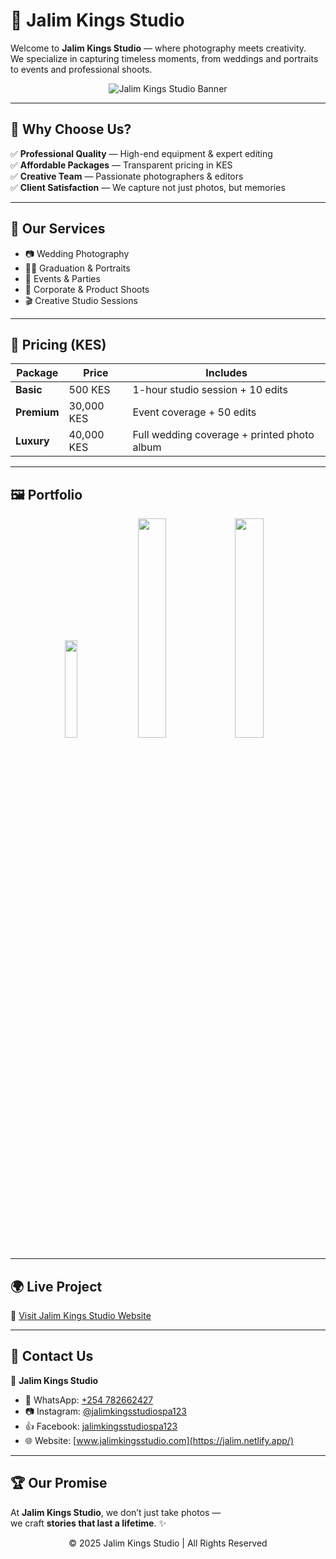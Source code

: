 # 📸 Jalim Kings Studio  

Welcome to **Jalim Kings Studio** — where photography meets creativity.  
We specialize in capturing timeless moments, from weddings and portraits to events and professional shoots.  

<p align="center">
  <img src="https://images.unsplash.com/photo-1526170375885-4d8ecf77b99f?ixlib=rb-4.0.3&auto=format&fit=crop&w=400&q=80" alt="Jalim Kings Studio Banner"/>
</p>

---

## 🌟 Why Choose Us?  

✅ **Professional Quality** — High-end equipment & expert editing  
✅ **Affordable Packages** — Transparent pricing in KES  
✅ **Creative Team** — Passionate photographers & editors  
✅ **Client Satisfaction** — We capture not just photos, but memories  

---

## 🎨 Our Services  

- 📷 Wedding Photography  
- 👩‍🎓 Graduation & Portraits  
- 🎉 Events & Parties  
- 🏢 Corporate & Product Shoots  
- 🎬 Creative Studio Sessions  

---

## 💸 Pricing (KES)  

| Package          | Price     | Includes |
|------------------|-----------|----------|
| **Basic**        | 500 KES | 1-hour studio session + 10 edits |
| **Premium**      | 30,000 KES | Event coverage + 50 edits |
| **Luxury**       | 40,000 KES | Full wedding coverage + printed photo album |

---

## 🖼️ Portfolio  

<p align="center">
  <img src="https://images.unsplash.com/photo-1529626455594-4ff0802cfb7e?ixlib=rb-4.0.3&auto=format&fit=crop&w=200&q=80" width="20%" />
  <img src="https://images.unsplash.com/photo-1522202176988-66273c2fd55f?ixlib=rb-4.0.3&auto=format&fit=crop&w=400&q=80" width="30%" />
  <img src="https://images.unsplash.com/photo-1519741497674-611481863552?ixlib=rb-4.0.3&auto=format&fit=crop&w=400&q=80" width="30%" />
</p>

---

## 🌍 Live Project  

🔗 [Visit Jalim Kings Studio Website](https://jalim.netlify.app/)  

---

## 📲 Contact Us  

📍 **Jalim Kings Studio**  
- 📱 WhatsApp: [+254 782662427](https://wa.me/254782662427)  
- 📷 Instagram: [@jalimkingsstudiospa123](https://www.instagram.com/jalimkingstudioke/)  
- 👍 Facebook: [jalimkingsstudiospa123](https://facebook.com/jalimkingsstudiospa123)  
- 🌐 Website: [www.jalimkingsstudio.com](https://jalim.netlify.app/)  

---

## 🏆 Our Promise  

At **Jalim Kings Studio**, we don’t just take photos —  
we craft **stories that last a lifetime**. ✨  

<p align="center">
  © 2025 Jalim Kings Studio | All Rights Reserved
</p>
